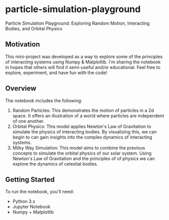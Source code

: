 # particle-simulation-playground
Particle Simulation Playground: Exploring Random Motion, Interacting Bodies, and Orbital Physics

## Motivation

This mini-project was developed as a way to explore some of the principles of interacting systems using Numpy & Matplotlib. I'm sharing the notebook in hopes that others will find it semi-useful and/or educational. Feel free to explore, experiment, and have fun with the code!

## Overview

The notebook includes the following:

1. Random Particles: This demonstrates the motion of particles in a 2d space. It offers an illustration of a world where particles are independent of one another.
2. Orbital Physics: This model applies Newton's Law of Gravitation to simulate the physics of interacting bodies. By visualizing this, we can begin to can gain insights into the complex dynamics of interacting systems.
3. Milky Way Simulation: This model aims to combine the previous concepts to simulate the orbital physics of our solar system. Using Newton's Law of Gravitation and the principles of of physics we can explore the dynamics of celestial bodies.

## Getting Started

To run the notebook, you'll need:

- Python 3.x
- Jupyter Notebook
- Numpy + Matplotlib
